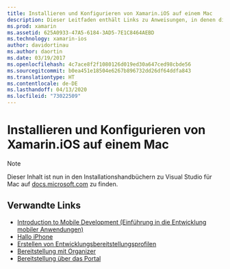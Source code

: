 ```yaml
---
title: Installieren und Konfigurieren von Xamarin.iOS auf einem Mac
description: Dieser Leitfaden enthält Links zu Anweisungen, in denen die Installation und Konfiguration von Xamarin.iOS auf einem Mac durch das Setup von Visual Studio für Mac beschrieben wird.
ms.prod: xamarin
ms.assetid: 625A0933-47A5-6184-3AD5-7E1C8464AEBD
ms.technology: xamarin-ios
author: davidortinau
ms.author: daortin
ms.date: 03/19/2017
ms.openlocfilehash: 4c7ace8f2f1080126d019ed30a647ced98cbde56
ms.sourcegitcommit: b0ea451e18504e6267b896732dd26df64ddfa843
ms.translationtype: HT
ms.contentlocale: de-DE
ms.lasthandoff: 04/13/2020
ms.locfileid: "73022509"
---
```

# <a name="installing-and-configuring-xamarinios-on-a-mac"></a>Installieren und Konfigurieren von Xamarin.iOS auf einem Mac

> [!NOTE]
> Dieser Inhalt ist nun in den Installationshandbüchern zu Visual Studio für Mac auf [docs.microsoft.com](https://docs.microsoft.com/visualstudio/mac/installation) zu finden.

## <a name="related-links"></a>Verwandte Links

- [Introduction to Mobile Development (Einführung in die Entwicklung mobiler Anwendungen)](~/cross-platform/get-started/introduction-to-mobile-development.md)
- [Hallo iPhone](~/ios/get-started/hello-ios/index.md)
- [Erstellen von Entwicklungsbereitstellungsprofilen](https://developer.apple.com/library/ios/#documentation/ToolsLanguages/Conceptual/DevPortalGuide/CreatingandDownloadingDevelopmentProvisioningProfiles/CreatingandDownloadingDevelopmentProvisioningProfiles.html)
- [Bereitstellung mit Organizer](https://developer.apple.com/library/ios/#recipes/xcode_help-devices_organizer/articles/provision_device_for_development-generic.html)
- [Bereitstellung über das Portal](https://developer.apple.com/library/ios/#recipes/ProvisioningPortal_Recipes/DownloadingaProvisioningProfile/DownloadingaProvisioningProfile.html)
